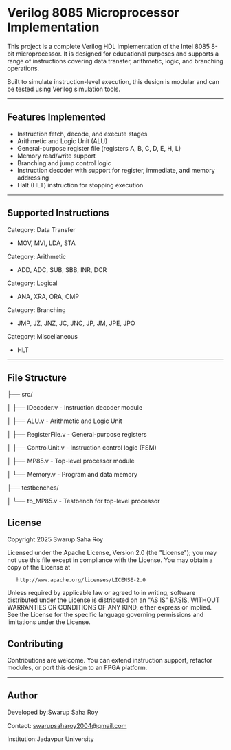 # Verilog 8085 Microprocessor Implementation

This project is a complete Verilog HDL implementation of the Intel 8085 8-bit microprocessor. It is designed for educational purposes and supports a range of instructions covering data transfer, arithmetic, logic, and branching operations.

Built to simulate instruction-level execution, this design is modular and can be tested using Verilog simulation tools.

---

## Features Implemented

- Instruction fetch, decode, and execute stages
- Arithmetic and Logic Unit (ALU)
- General-purpose register file (registers A, B, C, D, E, H, L)
- Memory read/write support
- Branching and jump control logic
- Instruction decoder with support for register, immediate, and memory addressing
- Halt (HLT) instruction for stopping execution

---

## Supported Instructions 

Category: Data Transfer  
- MOV, MVI, LDA, STA

Category: Arithmetic  
- ADD, ADC, SUB, SBB, INR, DCR

Category: Logical  
- ANA, XRA, ORA, CMP

Category: Branching  
- JMP, JZ, JNZ, JC, JNC, JP, JM, JPE, JPO

Category: Miscellaneous  
- HLT

---
## File Structure
├── src/

│ ├── IDecoder.v - Instruction decoder module

│ ├── ALU.v - Arithmetic and Logic Unit

│ ├── RegisterFile.v - General-purpose registers

│ ├── ControlUnit.v - Instruction control logic (FSM)

│ ├── MP85.v - Top-level processor module

│ └── Memory.v - Program and data memory

├── testbenches/

│ └── tb_MP85.v - Testbench for top-level processor

## License

Copyright 2025 Swarup Saha Roy

   Licensed under the Apache License, Version 2.0 (the "License");
   you may not use this file except in compliance with the License.
   You may obtain a copy of the License at

       http://www.apache.org/licenses/LICENSE-2.0

   Unless required by applicable law or agreed to in writing, software
   distributed under the License is distributed on an "AS IS" BASIS,
   WITHOUT WARRANTIES OR CONDITIONS OF ANY KIND, either express or implied.
   See the License for the specific language governing permissions and
   limitations under the License.


## Contributing

Contributions are welcome. You can extend instruction support, refactor modules, or port this design to an FPGA platform.

---

## Author

Developed by:Swarup Saha Roy

Contact: swarupsaharoy2004@gmail.com 

Institution:Jadavpur University








